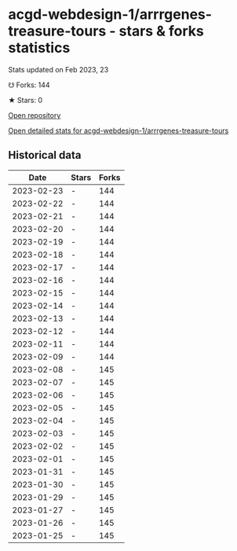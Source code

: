 # acgd-webdesign-1/arrrgenes-treasure-tours - stars & forks statistics

Stats updated on Feb 2023, 23

☋ Forks: 144

★ Stars: 0

[Open repository](https://github.com/acgd-webdesign-1/arrrgenes-treasure-tours)

[Open detailed stats for acgd-webdesign-1/arrrgenes-treasure-tours](https://reviewgithub.com/rep/acgd-webdesign-1/arrrgenes-treasure-tours)

## Historical data
| Date | Stars | Forks |
|------|-------|-------|
| 2023-02-23 | - | 144 | 
| 2023-02-22 | - | 144 | 
| 2023-02-21 | - | 144 | 
| 2023-02-20 | - | 144 | 
| 2023-02-19 | - | 144 | 
| 2023-02-18 | - | 144 | 
| 2023-02-17 | - | 144 | 
| 2023-02-16 | - | 144 | 
| 2023-02-15 | - | 144 | 
| 2023-02-14 | - | 144 | 
| 2023-02-13 | - | 144 | 
| 2023-02-12 | - | 144 | 
| 2023-02-11 | - | 144 | 
| 2023-02-09 | - | 144 | 
| 2023-02-08 | - | 145 | 
| 2023-02-07 | - | 145 | 
| 2023-02-06 | - | 145 | 
| 2023-02-05 | - | 145 | 
| 2023-02-04 | - | 145 | 
| 2023-02-03 | - | 145 | 
| 2023-02-02 | - | 145 | 
| 2023-02-01 | - | 145 | 
| 2023-01-31 | - | 145 | 
| 2023-01-30 | - | 145 | 
| 2023-01-29 | - | 145 | 
| 2023-01-27 | - | 145 | 
| 2023-01-26 | - | 145 | 
| 2023-01-25 | - | 145 | 

